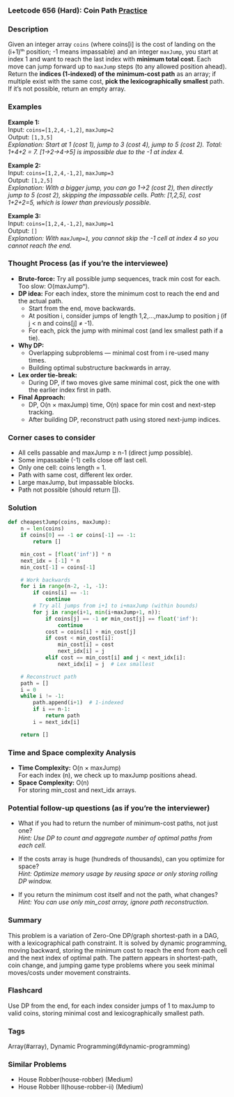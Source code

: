 ### Leetcode 656 (Hard): Coin Path [Practice](https://leetcode.com/problems/coin-path)

### Description  
Given an integer array `coins` (where coins[i] is the cost of landing on the (i+1)ᵗʰ position; -1 means impassable) and an integer `maxJump`, you start at index 1 and want to reach the last index with **minimum total cost**. Each move can jump forward up to `maxJump` steps (to any allowed position ahead).  
Return the **indices (1-indexed) of the minimum-cost path** as an array; if multiple exist with the same cost, **pick the lexicographically smallest** path. If it’s not possible, return an empty array.  

### Examples  

**Example 1:**  
Input: `coins=[1,2,4,-1,2]`, `maxJump=2`  
Output: `[1,3,5]`  
*Explanation: Start at 1 (cost 1), jump to 3 (cost 4), jump to 5 (cost 2). Total: 1+4+2 = 7. [1→2→4→5] is impossible due to the -1 at index 4.*

**Example 2:**  
Input: `coins=[1,2,4,-1,2]`, `maxJump=3`  
Output: `[1,2,5]`  
*Explanation: With a bigger jump, you can go 1→2 (cost 2), then directly jump to 5 (cost 2), skipping the impassable cells. Path: [1,2,5], cost 1+2+2=5, which is lower than previously possible.*

**Example 3:**  
Input: `coins=[1,2,4,-1,2]`, `maxJump=1`  
Output: `[]`  
*Explanation: With `maxJump=1`, you cannot skip the -1 cell at index 4 so you cannot reach the end.*

### Thought Process (as if you’re the interviewee)  
- **Brute-force:** Try all possible jump sequences, track min cost for each. Too slow: O(maxJumpⁿ).
- **DP idea:** For each index, store the minimum cost to reach the end and the actual path.  
  - Start from the end, move backwards.  
  - At position i, consider jumps of length 1,2,...,maxJump to position j (if j < n and coins[j] ≠ -1).
  - For each, pick the jump with minimal cost (and lex smallest path if a tie).
- **Why DP:**  
  - Overlapping subproblems — minimal cost from i re-used many times.  
  - Building optimal substructure backwards in array.
- **Lex order tie-break:**  
  - During DP, if two moves give same minimal cost, pick the one with the earlier index first in path.
- **Final Approach:**  
  - DP, O(n × maxJump) time, O(n) space for min cost and next-step tracking.
  - After building DP, reconstruct path using stored next-jump indices.

### Corner cases to consider  
- All cells passable and maxJump ≥ n-1 (direct jump possible).
- Some impassable (-1) cells close off last cell.
- Only one cell: coins length = 1.
- Path with same cost, different lex order.
- Large maxJump, but impassable blocks.
- Path not possible (should return []).

### Solution

```python
def cheapestJump(coins, maxJump):
    n = len(coins)
    if coins[0] == -1 or coins[-1] == -1:
        return []

    min_cost = [float('inf')] * n
    next_idx = [-1] * n
    min_cost[-1] = coins[-1]

    # Work backwards
    for i in range(n-2, -1, -1):
        if coins[i] == -1:
            continue
        # Try all jumps from i+1 to i+maxJump (within bounds)
        for j in range(i+1, min(i+maxJump+1, n)):
            if coins[j] == -1 or min_cost[j] == float('inf'):
                continue
            cost = coins[i] + min_cost[j]
            if cost < min_cost[i]:
                min_cost[i] = cost
                next_idx[i] = j
            elif cost == min_cost[i] and j < next_idx[i]:
                next_idx[i] = j  # Lex smallest

    # Reconstruct path
    path = []
    i = 0
    while i != -1:
        path.append(i+1)  # 1-indexed
        if i == n-1:
            return path
        i = next_idx[i]

    return []
```

### Time and Space complexity Analysis  

- **Time Complexity:** O(n × maxJump)  
  For each index (n), we check up to maxJump positions ahead.
- **Space Complexity:** O(n)  
  For storing min_cost and next_idx arrays.

### Potential follow-up questions (as if you’re the interviewer)  

- What if you had to return the number of minimum-cost paths, not just one?  
  *Hint: Use DP to count and aggregate number of optimal paths from each cell.*

- If the costs array is huge (hundreds of thousands), can you optimize for space?  
  *Hint: Optimize memory usage by reusing space or only storing rolling DP window.*

- If you return the minimum cost itself and not the path, what changes?  
  *Hint: You can use only min_cost array, ignore path reconstruction.*

### Summary
This problem is a variation of Zero-One DP/graph shortest-path in a DAG, with a lexicographical path constraint. It is solved by dynamic programming, moving backward, storing the minimum cost to reach the end from each cell and the next index of optimal path. The pattern appears in shortest-path, coin change, and jumping game type problems where you seek minimal moves/costs under movement constraints.


### Flashcard
Use DP from the end, for each index consider jumps of 1 to maxJump to valid coins, storing minimal cost and lexicographically smallest path.

### Tags
Array(#array), Dynamic Programming(#dynamic-programming)

### Similar Problems
- House Robber(house-robber) (Medium)
- House Robber II(house-robber-ii) (Medium)
